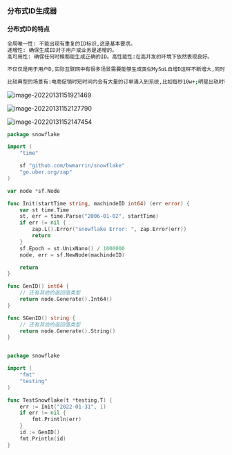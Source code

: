 ### 分布式ID生成器

#### 分布式ID的特点

```sh
全局唯一性: 不能出现有重复的ID标识,这是基本要求。
递增性: 确保生成ID对于用户或业务是递增的。
高可用性: 确保任何时候都能生成正确的ID。高性能性:在高幷发的环境下依然表现良好。
```

```sh
不仅仅是用于用户D,实际互联网中有很多场景需要能够生成类似MySαL自增D这样不断增大,同时又不会重复的d。以支持业务中的高并发场景。
```

```sh
比较典型的场景有:电商促销时短时间内会有大量的订单涌入到系统,比如每秒10w+;明星出轨时微博短时间內会产生大量的相关微博转发和评论消息。在这些业务场景下将数据插入数据库之前,我们需要给这些订单和消息先分配一个唯一1D,然后再保存到数据库中。对这个id的要求是希望其中能带有些时间信息,这样即使我们后端的系统对消息进行了分库分表,也能够以时间顺序对这些消息进行排序
```

![image-20220131151921469](D:\Golang常用库记录\基于雪花算法生成用户ID\基于雪花算法生成用户ID\image-20220131151921469.png)

![image-20220131152127790](D:\Golang常用库记录\基于雪花算法生成用户ID\基于雪花算法生成用户ID\image-20220131152127790.png)

![image-20220131152147454](D:\Golang常用库记录\基于雪花算法生成用户ID\基于雪花算法生成用户ID\image-20220131152147454.png)

```go
package snowflake

import (
	"time"

	sf "github.com/bwmarrin/snowflake"
	"go.uber.org/zap"
)

var node *sf.Node

func Init(startTime string, machindeID int64) (err error) {
	var st time.Time
	st, err = time.Parse("2006-01-02", startTime)
	if err != nil {
		zap.L().Error("snowflake Error: ", zap.Error(err))
		return
	}
	sf.Epoch = st.UnixNano() / 1000000
	node, err = sf.NewNode(machindeID)

	return
}

func GenID() int64 {
	// 还有其他的返回值类型
	return node.Generate().Int64()
}

func SGenID() string {
	// 还有其他的返回值类型
	return node.Generate().String()
}


package snowflake

import (
	"fmt"
	"testing"
)

func TestSnowflake(t *testing.T) {
	err := Init("2022-01-31", 1)
	if err != nil {
		fmt.Println(err)
	}
	id := GenID()
	fmt.Println(id)
}

```


